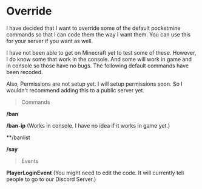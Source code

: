 # Override
I have decided that I want to override some of the default pocketmine commands so that I can code them the way I want them. You can use this for your server if you want as well.

I have not been able to get on Minecraft yet to test some of these. However, I do know some that work in the console. And some will work in game and in console so those have no bugs. The following default commands have been recoded.

Also, Permissions are not setup yet. I will setup permissions soon. So I wouldn't recommend adding this to a public server yet.

>Commands

**/ban**

**/ban-ip** (Works in console. I have no idea if it works in game yet.)

**/banlist

**/say**

>Events

**PlayerLoginEvent** (You might need to edit the code. It will currently tell people to go to our Discord Server.)
